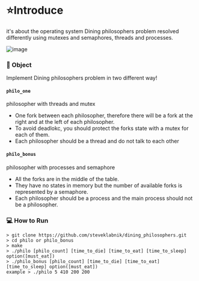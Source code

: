 # :star:Introduce

it's about the operating system
Dining philosophers problem resolved differently using mutexes and semaphores, threads and processes.

![image](https://user-images.githubusercontent.com/52714837/130329785-2225ed62-f43b-49f5-b36f-18aa67bceb3a.png)

### 🎯 Object
Implement Dining philosophers problem in two different way!

#### `philo_one`
philosopher with threads and mutex

- One fork between each philosopher, therefore there will be a fork at the right and at the left of each philosopher.
- To avoid deadlokc, you should protect the forks state with a mutex for each of them.
- Each philosopher should be a thread and do not talk to each other 

#### `philo_bonus`
philosopher with processes and semaphore

- All the forks are in the middle of the table.
- They have no states in memory but the number of available forks is represented by a semaphore.
- Each philosopher should be a process and the main process should not be a philosopher.

### 💻 How to Run
```command
> git clone https://github.com/steveklabnik/dining_philosophers.git
> cd philo or philo_bonus
> make
> ./philo [philo_count] [time_to_die] [time_to_eat] [time_to_sleep] option([must_eat])
> ./philo_bonus [philo_count] [time_to_die] [time_to_eat] [time_to_sleep] option([must_eat])
example > ./philo 5 410 200 200 

